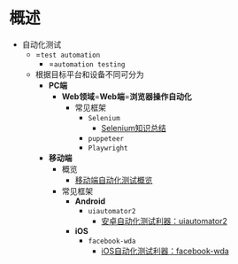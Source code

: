 # 概述

* 自动化测试
  * =`test automation`
    * =`automation testing`
  * 根据目标平台和设备不同可分为
    * **PC端**
      * **Web领域**=**Web端**=**浏览器操作自动化**
        * 常见框架
          * `Selenium`
            * [Selenium知识总结](http://book.crifan.com/books/selenium_summary/website)
          * `puppeteer`
          * `Playwright`
    * **移动端**
      * 概览
        * [移动端自动化测试概览](https://book.crifan.com/books/mobile_automation_overview/website/)
      * 常见框架
        * **Android**
          * `uiautomator2`
            * [安卓自动化测试利器：uiautomator2](https://book.crifan.com/books/android_automation_uiautomator2/website/)
        * **iOS**
          * `facebook-wda`
            * [iOS自动化测试利器：facebook-wda](https://book.crifan.com/books/ios_automation_facebook_wda/website/)
